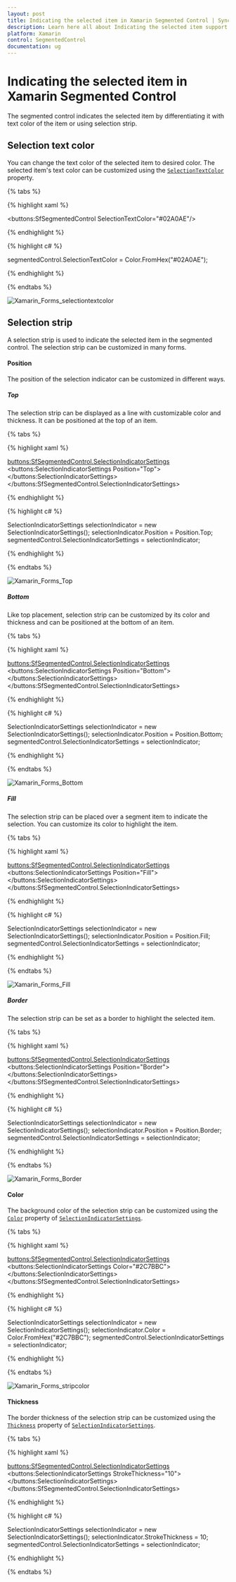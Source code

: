 ```yaml
---
layout: post
title: Indicating the selected item in Xamarin Segmented Control | Syncfusion<sup>&reg;</sup>
description: Learn here all about Indicating the selected item support in Syncfusion<sup>&reg;</sup> Xamarin Segmented Control (SfSegmentedControl) and more.
platform: Xamarin
control: SegmentedControl
documentation: ug
---
```


# Indicating the selected item in Xamarin Segmented Control

The segmented control indicates the selected item by differentiating it with text color of the item or using selection strip.

## Selection text color

You can change the text color of the selected item to desired color. The selected item's text color can be customized using the [`SelectionTextColor`](https://help.syncfusion.com/cr/xamarin/Syncfusion.XForms.Buttons.SfSegmentedControl.html#Syncfusion_XForms_Buttons_SfSegmentedControl_SelectionTextColor) property.

{% tabs %}

{% highlight xaml %}

<buttons:SfSegmentedControl SelectionTextColor="#02A0AE"/> 

{% endhighlight %}

{% highlight c# %}

segmentedControl.SelectionTextColor = Color.FromHex("#02A0AE");

{% endhighlight %}

{% endtabs %}

![Xamarin_Forms_selectiontextcolor](images/Selection-indicator/Xamarin_Forms_selectiontextcolor.png)

## Selection strip

A selection strip is used to indicate the selected item in the segmented control. The selection strip can be customized in many forms.

#### Position

The position of the selection indicator can be customized in different ways.

##### Top

The selection strip can be displayed as a line with customizable color and thickness. It can be positioned at the top of an item.

{% tabs %}

{% highlight xaml %}

<buttons:SfSegmentedControl.SelectionIndicatorSettings>
    <buttons:SelectionIndicatorSettings 
        Position="Top">
    </buttons:SelectionIndicatorSettings>
</buttons:SfSegmentedControl.SelectionIndicatorSettings>

{% endhighlight %}

{% highlight c# %}

SelectionIndicatorSettings selectionIndicator = new SelectionIndicatorSettings();
selectionIndicator.Position = Position.Top;
segmentedControl.SelectionIndicatorSettings = selectionIndicator;

{% endhighlight %}

{% endtabs %}

![Xamarin_Forms_Top](images/Selection-indicator/Xamarin_Forms_Top.png)

##### Bottom

Like top placement, selection strip can be customized by its color and thickness and can be positioned at the bottom of an item.

{% tabs %}

{% highlight xaml %}

<buttons:SfSegmentedControl.SelectionIndicatorSettings>
    <buttons:SelectionIndicatorSettings 
        Position="Bottom">
    </buttons:SelectionIndicatorSettings>
</buttons:SfSegmentedControl.SelectionIndicatorSettings>

{% endhighlight %}

{% highlight c# %}

SelectionIndicatorSettings selectionIndicator = new SelectionIndicatorSettings();
selectionIndicator.Position = Position.Bottom;
segmentedControl.SelectionIndicatorSettings = selectionIndicator;

{% endhighlight %}

{% endtabs %}

![Xamarin_Forms_Bottom](images/Selection-indicator/Xamarin_Forms_Bottom.png)

##### Fill

The selection strip can be placed over a segment item to indicate the selection. You can customize its color to highlight the item.

{% tabs %}

{% highlight xaml %}

<buttons:SfSegmentedControl.SelectionIndicatorSettings>
    <buttons:SelectionIndicatorSettings 
        Position="Fill">
    </buttons:SelectionIndicatorSettings>
</buttons:SfSegmentedControl.SelectionIndicatorSettings>

{% endhighlight %}

{% highlight c# %}

SelectionIndicatorSettings selectionIndicator = new SelectionIndicatorSettings();
selectionIndicator.Position = Position.Fill;
segmentedControl.SelectionIndicatorSettings = selectionIndicator;

{% endhighlight %}

{% endtabs %}

![Xamarin_Forms_Fill](images/Selection-indicator/Xamarin_Forms_Fill.png)

##### Border

The selection strip can be set as a border to highlight the selected item.

{% tabs %}

{% highlight xaml %}

<buttons:SfSegmentedControl.SelectionIndicatorSettings>
    <buttons:SelectionIndicatorSettings 
        Position="Border">
    </buttons:SelectionIndicatorSettings>
</buttons:SfSegmentedControl.SelectionIndicatorSettings>

{% endhighlight %}

{% highlight c# %}

SelectionIndicatorSettings selectionIndicator = new SelectionIndicatorSettings();
selectionIndicator.Position = Position.Border;
segmentedControl.SelectionIndicatorSettings = selectionIndicator;

{% endhighlight %}

{% endtabs %}

![Xamarin_Forms_Border](images/Selection-indicator/Xamarin_Forms_Border.png)

#### Color

The background color of the selection strip can be customized using the [`Color`](https://help.syncfusion.com/cr/xamarin/Syncfusion.XForms.Buttons.SfSegmentedControl.html#Syncfusion_XForms_Buttons_SfSegmentedControl_Color) property of [`SelectionIndicatorSettings`](https://help.syncfusion.com/cr/xamarin/Syncfusion.XForms.Buttons.SfSegmentedControl.html#Syncfusion_XForms_Buttons_SfSegmentedControl_SelectionIndicatorSettings).

{% tabs %}

{% highlight xaml %}

<buttons:SfSegmentedControl.SelectionIndicatorSettings>
<buttons:SelectionIndicatorSettings 
    Color="#2C7BBC">
</buttons:SelectionIndicatorSettings>
</buttons:SfSegmentedControl.SelectionIndicatorSettings>

{% endhighlight %}

{% highlight c# %}

SelectionIndicatorSettings selectionIndicator = new SelectionIndicatorSettings();
selectionIndicator.Color = Color.FromHex("#2C7BBC");
segmentedControl.SelectionIndicatorSettings = selectionIndicator;

{% endhighlight %}

{% endtabs %}

![Xamarin_Forms_stripcolor](images/Selection-indicator/Xamarin_Forms_stripcolor.png)

#### Thickness

The border thickness of the selection strip can be customized using the [`Thickness`](https://help.syncfusion.com/cr/xamarin/Syncfusion.XForms.Buttons.SfSegmentedControl.html#Syncfusion_XForms_Buttons_SfSegmentedControl_BorderThickness) property of [`SelectionIndicatorSettings`](https://help.syncfusion.com/cr/xamarin/Syncfusion.XForms.Buttons.SfSegmentedControl.html#Syncfusion_XForms_Buttons_SfSegmentedControl_SelectionIndicatorSettings).

{% tabs %}

{% highlight xaml %}

<buttons:SfSegmentedControl.SelectionIndicatorSettings>
<buttons:SelectionIndicatorSettings 
    StrokeThickness="10">
</buttons:SelectionIndicatorSettings>
</buttons:SfSegmentedControl.SelectionIndicatorSettings>

{% endhighlight %}

{% highlight c# %}

SelectionIndicatorSettings selectionIndicator = new SelectionIndicatorSettings();
selectionIndicator.StrokeThickness = 10;
segmentedControl.SelectionIndicatorSettings = selectionIndicator;

{% endhighlight %}

{% endtabs %}





